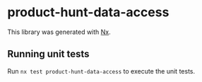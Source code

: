 # product-hunt-data-access

This library was generated with [Nx](https://nx.dev).

## Running unit tests

Run `nx test product-hunt-data-access` to execute the unit tests.
